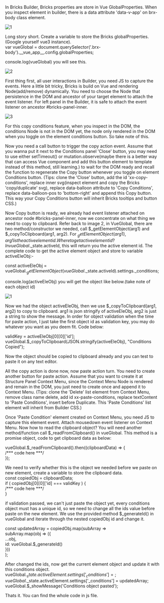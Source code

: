 In Bricks Builder, Bricks properties are store in Vue GlobalProperties. When you inspect element in builder, there is a data attribute 'data-v-app' on brx-body class element.

![1](https://github.com/0jscsshtml/Bricksfree/assets/80338568/8a53a11e-5145-49fc-8aae-f7ca4bc4ef65)

Long story short. Create a variable to store the Bricks globalProperties.(Google yourself vue3 instance).  
var vueGlobal = document.querySelector('.brx-body').\_\_vue_app__.config.globalProperties;  

console.log(vueGlobal) you will see this.  

![2](https://github.com/0jscsshtml/Bricksfree/assets/80338568/451bf348-e128-4755-b6be-562ecc73b4ae)

First thing first, all user interactions in Builder, you need JS to capture the events. Here a little bit tricky, Bricks is build on Vue and rendering Node(add/remove) dynamically. You need to choose the Node that persistence in the DOM and ancestor of your target element to attach the event listener. For left panel in the Builder, it is safe to attach the event listener on ancestor #bricks-panel-inner. 

![3](https://github.com/0jscsshtml/Bricksfree/assets/80338568/b4c95a61-3e09-4f1f-b402-a4f365f0fa70)

For this copy conditions feature, when you inspect in the DOM, the conditions Node is not in the DOM yet, the node only rendered in the DOM when you toggle on the element conditions button. So take note of this.

Now you need a call button to trigger the copy action event. Assume that you wanna put it next to the Conditions panel 'Close' button, you may need to use either setTimeout() or mutation.observe(maybe there is a better way that can access Vue component and add this button element to template instead of this method, still learning.) to wait for the DOM ready and recall the function to regenerate the Copy button whenever you toggle on element Conditions button. 
(Tips: clone the 'Close' button, add the id 'xx-copy-conditions', replace inner svg(inspect element and copy the Bricks 'copy/duplicate' svg), replace data-balloon attribute to 'Copy Conditions', replace data-balloon-pos to 'bottom-right' and append this Copy button. This way your Copy Conditions button will inherit Bricks tooltips and button CSS.)

Now Copy button is ready, we already had event listener attached on ancestor node #bricks-panel-inner, now we concentrate on what thing we need to copy to clipboard. Refer back to image 2, in VueGlobal, there are two method/constructor we needed, call $_getElementObject(arg1) and $_copyToClipboard(arg1, arg2). For $_getElementObject(arg1), arg1 is the active element id. Where to get active element id? In vueGlobal.$_state.activeId, this will return you the active element id. The complete code to get the active element object and store to variable activeEleObj:-  

const activeEleObj = vueGlobal.$_getElementObject(vueGlobal.$_state.activeId).settings._conditions;

console.log(activeEleObj) you will get the object like below.(take note of each object id) 

![1](https://github.com/0jscsshtml/Bricksfree/assets/80338568/5e03cfef-c273-483e-acb2-faa4a4455392)

Now we had the object activeEleObj, then we use $_copyToClipboard(arg1, arg2) to copy to clipboard. arg1 is json stringify of activeEleObj, arg2 is just a string to show the message. In order for object validation when the time for paste action, I just take the first object id as validation key, you may do whatever you want as you deem fit. Code below:  

validKey = activeEleObj[0][0]['id'];  
vueGlobal.$_copyToClipboard(JSON.stringify(activeEleObj), "Conditions Copied");

Now the object should be copied to clipboard already and you can test to paste it on any text editor.

All the copy action is done now, now paste action turn. You need to create another button for paste action. Assume that you want to create it at Structure Panel Context Menu, since the Context Menu Node is rendered and remain in the DOM, you just need to create once and append it to Context Menu.
(Tips: clone the 'Delete' list element from Context Menu, remove class name delete, add id xx-paste-conditions, replace textContent to 'Paste Conditions', insert before Duplicate. This
'Paste Conditions' list element will inherit from Builder CSS.)  

Once 'Paste Condition' element created on Context Menu, you need JS to capture this element event. Attach mousedown event listener on Context Menu. 
Now how to read the clipboard object? You will need another method/function call $_readFromClipboard() in vueGlobal. This method is a promise object, code to get clipboard data as below:

vueGlobal.$_readFromClipboard().then((clipboardData) => {  
  /*** code here ***/  
});  

We need to verify whether this is the object we needed before we paste on new element, create a variable to store the clipboard data.  
const copiedObj = clipboardData;  
if ( copiedObj[0][0]['id] === validKey ) {  
  /*** code here ***/  
  }  

if validation passed, we can't just paste the object yet, every conditions object must has a unique id, so we need to change all the ids value before paste on the new element. We use the provided method $_generateId() in vueGlobal and iterate through the nested copiedObj id and change it.  

const updatedArray = copiedObj.map(subArray =>  
  subArray.map(obj => ({  
    ...obj,  
    id: vueGlobal.$_generateId()  
    }))  
    );  

After changed the ids, now get the current element object and update it with this conditions object.  
vueGlobal.$_state.activeElement.settings['_conditions'] = {};  
vueGlobal.$_state.activeElement.settings['_conditions'] = updatedArray;  
vueGlobal.$_showMessage('Conditions object pasted');

Thats it. You can find the whole code in js file.
